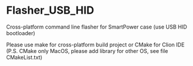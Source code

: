 # Flasher_USB_HID
Cross-platform command line flasher for SmartPower case (use USB HID bootloader)
<br>

Please use make for cross-platform build project or CMake for Clion IDE (P.S. CMake only MacOS, please add library for other OS, see file CMakeList.txt)

